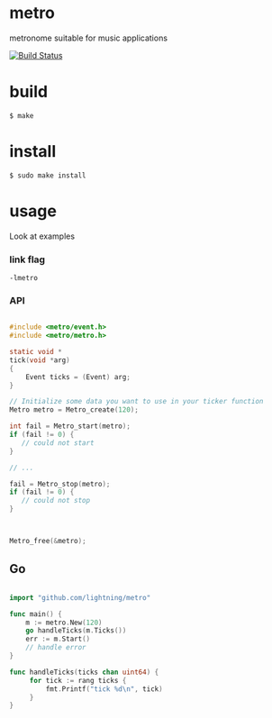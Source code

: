# metro
metronome suitable for music applications

[![Build Status](https://drone.io/github.com/lightning/metro/status.png)](https://drone.io/github.com/lightning/metro/latest)

# build

```shell
$ make
```

# install

```shell
$ sudo make install
```

# usage

Look at examples

### link flag

`-lmetro`

### API

```c

#include <metro/event.h>
#include <metro/metro.h>

static void *
tick(void *arg)
{
    Event ticks = (Event) arg;
}

// Initialize some data you want to use in your ticker function
Metro metro = Metro_create(120);

int fail = Metro_start(metro);
if (fail != 0) {
   // could not start
}

// ...

fail = Metro_stop(metro);
if (fail != 0) {
   // could not stop
}



Metro_free(&metro);
```

## Go

```go

import "github.com/lightning/metro"

func main() {
    m := metro.New(120)
    go handleTicks(m.Ticks())
    err := m.Start()
    // handle error
}

func handleTicks(ticks chan uint64) {
     for tick := rang ticks {
         fmt.Printf("tick %d\n", tick)
     }
}

```